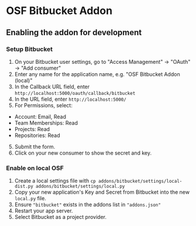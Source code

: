 # OSF Bitbucket Addon

## Enabling the addon for development


### Setup Bitbucket
1. On your Bitbucket user settings, go to "Access Management" -> "OAuth" -> "Add consumer"
2. Enter any name for the application name, e.g. "OSF Bitbucket Addon (local)"
3. In the Callback URL field, enter `http://localhost:5000/oauth/callback/bitbucket`
4. In the URL field, enter `http://localhost:5000/`
5. For Permissions, select:
 * Account: Email, Read
 * Team Memberships: Read
 * Projects: Read
 * Repositories: Read
5. Submit the form.
6. Click on your new consumer to show the secret and key.

### Enable on local OSF
1. Create a local settings file with `cp addons/bitbucket/settings/local-dist.py addons/bitbucket/settings/local.py`
2. Copy your new application's Key and Secret from Bitbucket into the new `local.py` file.
3. Ensure `"bitbucket"` exists in the addons list in `"addons.json"`
4. Restart your app server.
5. Select Bitbucket as a project provider.
